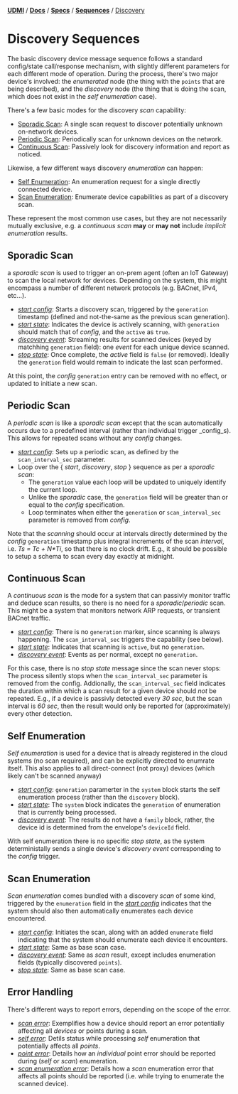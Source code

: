 [**UDMI**](../../../) / [**Docs**](../../) / [**Specs**](../) / [**Sequences**](./) / [Discovery](#)

# Discovery Sequences

The basic discovery device message sequence follows a standard config/state call/response mechanism, with
slightly different parameters for each different mode of operation. During the process, there's two major
device's involved: the _enumerated_ node (the thing with the `points` that are being described), and the
_discovery_ node (the thing that is doing the scan, which does not exist in the _self enumeration_ case).

There's a few basic modes for the discovery _scan_ capability:

* [Sporadic Scan](#sporadic-scan): A single scan request to discover potentially unknown on-network devices.
* [Periodic Scan](#periodic-scan): Periodically scan for unknown devices on the network.
* [Continuous Scan](#continuous-scan): Passively look for discovery information and report as noticed.

Likewise, a few different ways discovery _enumeration_ can happen:

* [Self Enumeration](#self-enumeration): An enumeration request for a single directly connected device.
* [Scan Enumeration](#scan-enumeration): Enumerate device capabilities as part of a discovery scan.

These represent the most common use cases, but they are not necessarily mutually exclusive, e.g.
a _continuous scan_ **may** or **may not** include _implicit enumeration_ results. 

## Sporadic Scan

a _sporadic scan_ is used to trigger an on-prem agent (often an IoT Gateway) to scan the local network for devices.
Depending on the system, this might encompass a number of different network protocols (e.g. BACnet, IPv4, etc...).

* [_start config_](../../../tests/config.tests/discovery.json): Starts a discovery scan, triggered
  by the `generation` timestamp (defined and not-the-same as the previous scan generation).
* [_start state_](../../../tests/state.tests/discovery.json): Indicates the device is actively
  scanning, with `generation` should match that of _config_, and the `active` as `true`.
* [_discovery event_](../../../tests/event_discovery.tests/discovery.json): Streaming results
  for scanned devices (keyed by matchhing `generation` field): one _event_ for each unique device scanned.
* [_stop state_](../../../tests/state.tests/scan_stop.json): Once complete, the _active_ field is `false`
  (or removed). Ideally the `generation` field would remain to indicate the last scan performed.

At this point, the _config_ `generation` entry can be removed with no effect, or updated to initiate a new scan.

## Periodic Scan

A _periodic scan_ is like a _sporadic scan_ except that the scan automatically occurs due to a predefined
interval (rather than individual trigger _config_s). This allows for repeated scans without any _config_ changes.

* [_start config_](../../../tests/config.tests/periodic.json): Sets up a periodic scan, as defined by the
  `scan_interval_sec` parameter.
* Loop over the { _start_, _discovery_, _stop_ } sequence as per a _sporadic scan_:
  * The `generation` value each loop will be updated to uniquely identify the current loop.
  * Unlike the _sporadic_ case, the `generation` field will be greater than or equal to the _config_ specification.
  * Loop terminates when either the `generation` or `scan_interval_sec` parameter is removed from _config_.

Note that the _scanning_ should occur at intervals directly determined by the _config_ `generation` timestamp plus
integral increments of the scan _interval_, i.e. _Ts = Tc + N*Ti_, so that there is no clock drift.  E.g., it
should be possible to setup a schema to scan every day exactly at midnight.

## Continuous Scan

A _continuous scan_ is the mode for a system that can passivly monitor traffic and deduce scan results, so
there is no need for a _sporadic_/_periodic_ scan. This might be a system that monitors network ARP requests,
or transient BACnet traffic.

* [_start config_](../../../tests/config.tests/continuous.json): There is no `generation` marker, since
  scanning is always happening. The `scan_interval_sec` triggers the capability (see below).
* [_start state_](../../../tests/state.tests/continuous.json): Indicates that scanning is `active`, but no `generation`.
* [_discovery event_](../../../tests/event_discovery.tests/continuous.json): Events as per normal, except no `generation`.

For this case, there is no _stop state_ message since the scan never stops: The process silently stops when the
`scan_interval_sec` parameter is removed from the config. Addionally, the `scan_interval_sec` field indicates the
duration within which a scan result for a given device should _not_ be repeated. E.g., if a device is passivly
detected every _30 sec_, but the scan interval is _60 sec_, then the result would only be reported for
(approximately) every other detection.

## Self Enumeration

_Self enumeration_ is used for a device that is already registered in the cloud systems (no scan required),
and can be explicitly directed to enumrate itself. This also applies to all direct-connect (not proxy) devices
(which likely can't be scanned anyway)

* [_start config_](../../../tests/config.tests/enumeration.json): `generation` paramerter in the `system`
  block starts the self enumeration process (rather than the `discovery` block).
* [_start state_](../../../tests/state.tests/enumeration.json): The `system` block indicates the `generation`
  of enumeration that is currently being processed.
* [_discovery event_](../../../tests/event_discovery.tests/enumeration.json): The results do not have a `family` block,
  rather, the device id is determined from the envelope's `deviceId` field.

With self enumeration there is no specific _stop state_, as the system deterministally sends a single device's
_discovery event_ corresponding to the _config_ trigger.

## Scan Enumeration

_Scan enumeration_ comes bundled with a discovery _scan_ of some kind, triggered by the `enumeration` field
in the [_start config_](../../../tests/config.tests/periodic.json) indicates that the system should also
then automatically enumerates each device encountered.

* [_start config_](../../../tests/config.tests/implicit.json): Initiates the scan, along with an added
  `enumerate` field indicating that the system should enumerate each device it encounters.
* [_start state_](../../../tests/state.tests/discovery.json): Same as base scan case.
* [_discovery event_](../../../tests/event_discovery.tests/implicit.json): Same as _scan_ result, except
  includes enumeration fields (typically discovered `points`).
* [_stop state_](../../../tests/state.tests/scan_stop.json): Same as base scan case.

## Error Handling

There's different ways to report errors, depending on the scope of the error.

* [_scan error_](../../../tests/state.tests/scan_error.json): Exemplifies how a device should report an error
potentially affecting all _devices_ or points during a scan.
* [_self error_](../../../tests/state.tests/enumeration.json): Detils status while processing _self_ enumeration
  that potentially affects all _points_.
* [_point error_](../../../tests/event_discovery.tests/point_error.json): Details how an _individual_ point error
  should be reported during (_self_ or _scan_) enumeration.
* [_scan enumeration error_](../../../tests/event_discovery.tests/scan_error.json): Details how a _scan_ enumeration
  error that affects all points should be reported (i.e. while trying to enumerate the scanned device).
